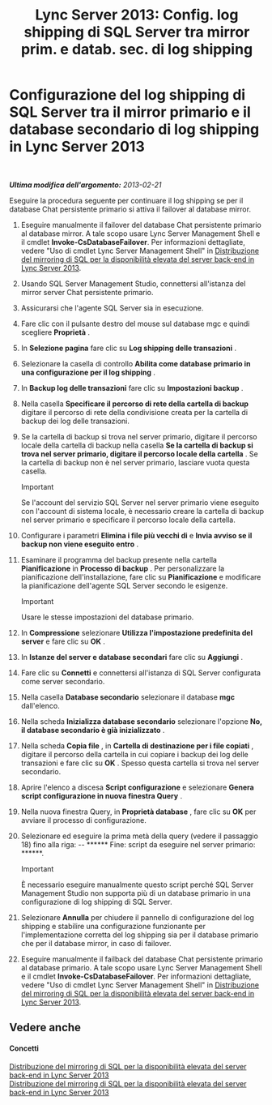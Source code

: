 ﻿---
title: "Lync Server 2013: Config. log shipping di SQL Server tra mirror prim. e datab. sec. di log shipping"
TOCTitle: Configurazione del log shipping di SQL Server tra il mirror primario e il database secondario di log shipping
ms:assetid: 4e8e9ce9-4301-47f2-a0c3-669afeb53295
ms:mtpsurl: https://technet.microsoft.com/it-it/library/JJ204887(v=OCS.15)
ms:contentKeyID: 49300499
ms.date: 08/24/2015
mtps_version: v=OCS.15
ms.translationtype: HT
---

# Configurazione del log shipping di SQL Server tra il mirror primario e il database secondario di log shipping in Lync Server 2013

 

_**Ultima modifica dell'argomento:** 2013-02-21_

Eseguire la procedura seguente per continuare il log shipping se per il database Chat persistente primario si attiva il failover al database mirror.

1.  Eseguire manualmente il failover del database Chat persistente primario al database mirror. A tale scopo usare Lync Server Management Shell e il cmdlet **Invoke-CsDatabaseFailover**. Per informazioni dettagliate, vedere "Uso di cmdlet Lync Server Management Shell" in [Distribuzione del mirroring di SQL per la disponibilità elevata del server back-end in Lync Server 2013](lync-server-2013-deploying-sql-mirroring-for-back-end-server-high-availability.md).

2.  Usando SQL Server Management Studio, connettersi all'istanza del mirror server Chat persistente primario.

3.  Assicurarsi che l'agente SQL Server sia in esecuzione.

4.  Fare clic con il pulsante destro del mouse sul database mgc e quindi scegliere **Proprietà** .

5.  In **Selezione pagina** fare clic su **Log shipping delle transazioni** .

6.  Selezionare la casella di controllo **Abilita come database primario in una configurazione per il log shipping** .

7.  In **Backup log delle transazioni** fare clic su **Impostazioni backup** .

8.  Nella casella **Specificare il percorso di rete della cartella di backup** digitare il percorso di rete della condivisione creata per la cartella di backup dei log delle transazioni.

9.  Se la cartella di backup si trova nel server primario, digitare il percorso locale della cartella di backup nella casella **Se la cartella di backup si trova nel server primario, digitare il percorso locale della cartella** . Se la cartella di backup non è nel server primario, lasciare vuota questa casella.
    
    > [!IMPORTANT]  
    > Se l'account del servizio SQL Server nel server primario viene eseguito con l'account di sistema locale, è necessario creare la cartella di backup nel server primario e specificare il percorso locale della cartella.

10. Configurare i parametri **Elimina i file più vecchi di** e **Invia avviso se il backup non viene eseguito entro** .

11. Esaminare il programma del backup presente nella cartella **Pianificazione** in **Processo di backup** . Per personalizzare la pianificazione dell'installazione, fare clic su **Pianificazione** e modificare la pianificazione dell'agente SQL Server secondo le esigenze.
    
    > [!IMPORTANT]  
    > Usare le stesse impostazioni del database primario.

12. In **Compressione** selezionare **Utilizza l'impostazione predefinita del server** e fare clic su **OK** .

13. In **Istanze del server e database secondari** fare clic su **Aggiungi** .

14. Fare clic su **Connetti** e connettersi all'istanza di SQL Server configurata come server secondario.

15. Nella casella **Database secondario** selezionare il database **mgc** dall'elenco.

16. Nella scheda **Inizializza database secondario** selezionare l'opzione **No, il database secondario è già inizializzato** .

17. Nella scheda **Copia file** , in **Cartella di destinazione per i file copiati** , digitare il percorso della cartella in cui copiare i backup dei log delle transazioni e fare clic su **OK** . Spesso questa cartella si trova nel server secondario.

18. Aprire l'elenco a discesa **Script configurazione** e selezionare **Genera script configurazione in nuova finestra Query** .

19. Nella nuova finestra Query, in **Proprietà database** , fare clic su **OK** per avviare il processo di configurazione.

20. Selezionare ed eseguire la prima metà della query (vedere il passaggio 18) fino alla riga: -- \*\*\*\*\*\* Fine: script da eseguire nel server primario: \*\*\*\*\*\*.
    
    > [!IMPORTANT]  
    > È necessario eseguire manualmente questo script perché SQL Server Management Studio non supporta più di un database primario in una configurazione di log shipping di SQL Server.

21. Selezionare **Annulla** per chiudere il pannello di configurazione del log shipping e stabilire una configurazione funzionante per l'implementazione corretta del log shipping sia per il database primario che per il database mirror, in caso di failover.

22. Eseguire manualmente il failback del database Chat persistente primario al database primario. A tale scopo usare Lync Server Management Shell e il cmdlet **Invoke-CsDatabaseFailover**. Per informazioni dettagliate, vedere "Uso di cmdlet Lync Server Management Shell" in [Distribuzione del mirroring di SQL per la disponibilità elevata del server back-end in Lync Server 2013](lync-server-2013-deploying-sql-mirroring-for-back-end-server-high-availability.md).

## Vedere anche

#### Concetti

[Distribuzione del mirroring di SQL per la disponibilità elevata del server back-end in Lync Server 2013](lync-server-2013-deploying-sql-mirroring-for-back-end-server-high-availability.md)  
[Distribuzione del mirroring di SQL per la disponibilità elevata del server back-end in Lync Server 2013](lync-server-2013-deploying-sql-mirroring-for-back-end-server-high-availability.md)

